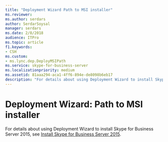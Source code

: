 ```yaml
---
title: "Deployment Wizard Path to MSI installer"
ms.reviewer: 
ms.author: serdars
author: SerdarSoysal
manager: serdars
ms.date: 2/8/2018
audience: ITPro
ms.topic: article
f1.keywords:
- CSH
ms.custom:
- ms.lync.dep.DeployMSIPath
ms.service: skype-for-business-server
ms.localizationpriority: medium
ms.assetid: 81aaa294-aca1-4ff6-894e-de8098b6eb17
description: "For details about using Deployment Wizard to install Skype for Business Server 2015, see Install Skype for Business Server 2015."
---
```


# Deployment Wizard: Path to MSI installer
 
For details about using Deployment Wizard to install Skype for Business Server 2015, see [Install Skype for Business Server 2015](../../deploy/install/install.md).
  

